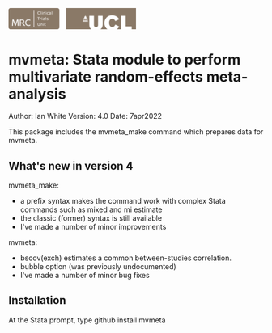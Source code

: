 <a href ="https://www.mrcctu.ucl.ac.uk/"><img src="MRCCTU_at_UCL_Logo.png" width="50%" /></a>

# mvmeta: Stata module to perform multivariate random-effects meta-analysis

Author: Ian White
Version: 4.0 
Date: 7apr2022

This package includes the mvmeta_make command which prepares data for mvmeta.

## What's new in version 4
mvmeta_make: 
- a prefix syntax makes the command work with complex Stata commands such as mixed and mi estimate 
- the classic (former) syntax is still available
- I've made a number of minor improvements

mvmeta: 
- bscov(exch) estimates a common between-studies correlation.
- bubble option (was previously undocumented)
- I've made a number of minor bug fixes

## Installation
At the Stata prompt, type
 github install mvmeta

